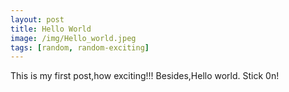 ```yaml
---
layout: post
title: Hello World
image: /img/Hello_world.jpeg
tags: [random, random-exciting]
---
```


This is my first post,how exciting!!!
Besides,Hello world.
Stick 0n!
